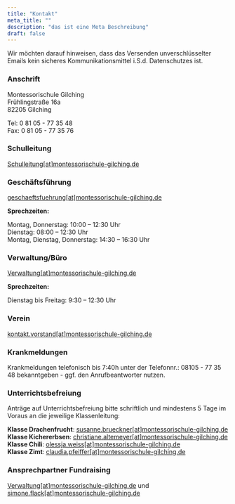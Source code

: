 ```yaml
---
title: "Kontakt"
meta_title: ""
description: "das ist eine Meta Beschreibung"
draft: false
---
```


Wir möchten darauf hinweisen, dass das Versenden unverschlüsselter Emails kein sicheres Kommunikationsmittel i.S.d. Datenschutzes ist.

### Anschrift

Montessorischule Gilching <br/>
Frühlingstraße 16a <br/>
82205 Gilching <br/>

Tel: 0 81 05 - 77 35 48 <br/>
Fax: 0 81 05 - 77 35 76


### Schulleitung

[<span class="fa fa-envelope"></span> Schulleitung[at]montessorischule-gilching.de](mailto:Schulleitung@montessorischule-gilching.de)

### Geschäftsführung

[<span class="fa fa-envelope"></span> geschaeftsfuehrung[at]montessorischule-gilching.de](mailto:geschaeftsfuehrung@montessorischule-gilching.de)

**Sprechzeiten:**

Montag, Donnerstag: 10:00 – 12:30 Uhr  
Dienstag: 08:00 – 12:30 Uhr  
Montag, Dienstag, Donnerstag: 14:30 – 16:30 Uhr

### Verwaltung/Büro

[<span class="fa fa-envelope"></span> Verwaltung[at]montessorischule-gilching.de](mailto:Verwaltung@montessorischule-gilching.de)

**Sprechzeiten:**

Dienstag bis Freitag: 9:30 – 12:30 Uhr

### Verein

[<span class="fa fa-envelope"></span> kontakt.vorstand[at]montessorischule-gilching.de](mailto:kontakt.vorstand@montessorischule-gilching.de)

### Krankmeldungen

Krankmeldungen telefonisch bis 7:40h unter der Telefonnr.: 08105 - 77 35 48 bekanntgeben - ggf. den Anrufbeantworter nutzen.

### Unterrichtsbefreiung

Anträge auf Unterrichtsbefreiung bitte schriftlich und mindestens 5 Tage im Voraus an die jeweilige Klassenleitung:

**Klasse Drachenfrucht**: [<span class="fa fa-envelope"></span> susanne.brueckner[at]montessorischule-gilching.de](mailto:susanne.brueckner@montessorischule**-gilching.de) <br/>
**Klasse Kichererbsen**: [<span class="fa fa-envelope"></span> christiane.altemeyer[at]montessorischule-gilching.de](mailto:christiane.altemeyer@montessorischule-gilching.de) <br/>
**Klasse Chili**: [<span class="fa fa-envelope"></span> olessja.weiss[at]montessorischule-gilching.de](mailto:olessja.weiss@montessorischule-gilching.de) <br/>
**Klasse Zimt**: [<span class="fa fa-envelope"></span> claudia.pfeiffer[at]montessorischule-gilching.de](mailto:claudia.pfeiffer@montessorischule-gilching.de) <br/>

### Ansprechpartner Fundraising

[<span class="fa fa-envelope"></span> Verwaltung[at]montessorischule-gilching.de](mailto:Verwaltung@montessorischule-gilching.de)
und
[<span class="fa fa-envelope"></span> simone.flack[at]montessorischule-gilching.de](mailto:simone.flack@montessorischule-gilching.de)
